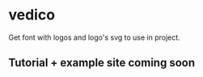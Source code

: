 # vedico
Get font with logos and logo's svg to use in project.
## Tutorial + example site coming soon
